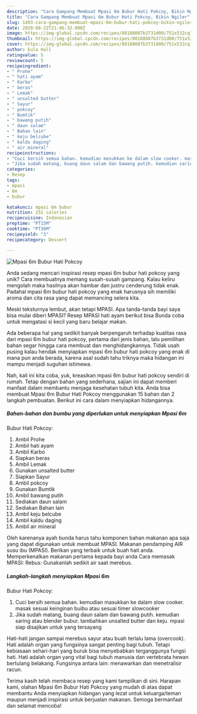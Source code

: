 ```yaml
---
description: "Cara Gampang Membuat Mpasi 6m Bubur Hati Pokcoy, Bikin Ngiler"
title: "Cara Gampang Membuat Mpasi 6m Bubur Hati Pokcoy, Bikin Ngiler"
slug: 1493-cara-gampang-membuat-mpasi-6m-bubur-hati-pokcoy-bikin-ngiler
date: 2020-08-22T21:46:32.090Z
image: https://img-global.cpcdn.com/recipes/88188087b3731d00/751x532cq70/mpasi-6m-bubur-hati-pokcoy-foto-resep-utama.jpg
thumbnail: https://img-global.cpcdn.com/recipes/88188087b3731d00/751x532cq70/mpasi-6m-bubur-hati-pokcoy-foto-resep-utama.jpg
cover: https://img-global.cpcdn.com/recipes/88188087b3731d00/751x532cq70/mpasi-6m-bubur-hati-pokcoy-foto-resep-utama.jpg
author: Eula Hall
ratingvalue: 5
reviewcount: 5
recipeingredient:
- " Prohe"
- " hati ayam"
- " Karbo"
- " beras"
- " Lemak"
- " unsalted butter"
- " Sayur"
- " pokcoy"
- " Bumtik"
- " bawang putih"
- " daun salam"
- " Bahan lain"
- " keju belcube"
- " kaldu daging"
- " air mineral"
recipeinstructions:
- "Cuci bersih semua bahan. kemudian masukkan ke dalam slow cooker. masak sesuai keinginan buibu atau sesuai timer slowcooker"
- "Jika sudah matang, buang daun salam dan bawang putih. kemudian saring atau blender bubur. tambahkan unsalted butter dan keju. mpasi siap disajikan untuk yang tersayang"
categories:
- Resep
tags:
- mpasi
- 6m
- bubur

katakunci: mpasi 6m bubur 
nutrition: 251 calories
recipecuisine: Indonesian
preptime: "PT15M"
cooktime: "PT36M"
recipeyield: "3"
recipecategory: Dessert

---
```



![Mpasi 6m
Bubur Hati Pokcoy](https://img-global.cpcdn.com/recipes/88188087b3731d00/751x532cq70/mpasi-6m-bubur-hati-pokcoy-foto-resep-utama.jpg)

Anda sedang mencari inspirasi resep mpasi 6m
bubur hati pokcoy yang unik? Cara membuatnya memang susah-susah gampang. Kalau keliru mengolah maka hasilnya akan hambar dan justru cenderung tidak enak. Padahal mpasi 6m
bubur hati pokcoy yang enak harusnya sih memiliki aroma dan cita rasa yang dapat memancing selera kita.

Meski teksturnya lembut, akan tetapi MPASI. Apa tanda-tanda bayi saya bisa mulai diberi MPASI? Resep MPASI hati ayam berikut bisa Bunda coba untuk mengatasi si kecil yang baru belajar makan.

Ada beberapa hal yang sedikit banyak berpengaruh terhadap kualitas rasa dari mpasi 6m
bubur hati pokcoy, pertama dari jenis bahan, lalu pemilihan bahan segar hingga cara membuat dan menghidangkannya. Tidak usah pusing kalau hendak menyiapkan mpasi 6m
bubur hati pokcoy yang enak di mana pun anda berada, karena asal sudah tahu triknya maka hidangan ini mampu menjadi suguhan istimewa.


Nah, kali ini kita coba, yuk, kreasikan mpasi 6m
bubur hati pokcoy sendiri di rumah. Tetap dengan bahan yang sederhana, sajian ini dapat memberi manfaat dalam membantu menjaga kesehatan tubuh kita. Anda bisa membuat Mpasi 6m
Bubur Hati Pokcoy menggunakan 15 bahan dan 2 langkah pembuatan. Berikut ini cara dalam menyiapkan hidangannya.

<!--inarticleads1-->

##### Bahan-bahan dan bumbu yang diperlukan untuk menyiapkan Mpasi 6m
Bubur Hati Pokcoy:

1. Ambil  Prohe
1. Ambil  hati ayam
1. Ambil  Karbo
1. Siapkan  beras
1. Ambil  Lemak
1. Gunakan  unsalted butter
1. Siapkan  Sayur
1. Ambil  pokcoy
1. Gunakan  Bumtik
1. Ambil  bawang putih
1. Sediakan  daun salam
1. Sediakan  Bahan lain
1. Ambil  keju belcube
1. Ambil  kaldu daging
1. Ambil  air mineral


Oleh karenanya ayah bunda harus tahu komponen bahan makanan apa saja yang dapat digunakan untuk membuat MPASI. Makanan pendamping AIR susu ibu (MPASI). Berikan yang terbaik untuk buah hati anda. Memperkenalkan makanan pertama kepada bayi anda Cara memasak MPASI: Rebus: Gunakanlah sedikit air saat merebus. 

<!--inarticleads2-->

##### Langkah-langkah menyiapkan Mpasi 6m
Bubur Hati Pokcoy:

1. Cuci bersih semua bahan. kemudian masukkan ke dalam slow cooker. masak sesuai keinginan buibu atau sesuai timer slowcooker
1. Jika sudah matang, buang daun salam dan bawang putih. kemudian saring atau blender bubur. tambahkan unsalted butter dan keju. mpasi siap disajikan untuk yang tersayang


Hati-hati jangan sampai merebus sayur atau buah terlalu lama (overcook). Hati adalah organ yang fungsinya sangat penting bagi tubuh. Tetapi kebiasaan sehari-hari yang buruk bisa menyebabkan terganggunya fungsi hati. Hati adalah organ yang vital bagi tubuh manusia dan vertebrata hewan bertulang belakang. Fungsinya antara lain: menawarkan dan menetralisir racun. 

Terima kasih telah membaca resep yang kami tampilkan di sini. Harapan kami, olahan Mpasi 6m
Bubur Hati Pokcoy yang mudah di atas dapat membantu Anda menyiapkan hidangan yang lezat untuk keluarga/teman maupun menjadi inspirasi untuk berjualan makanan. Semoga bermanfaat dan selamat mencoba!
